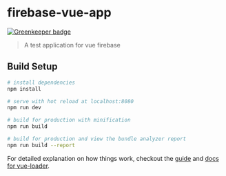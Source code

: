# firebase-vue-app

[![Greenkeeper badge](https://badges.greenkeeper.io/LiamDotPro/VueJS-Firebase-App.svg)](https://greenkeeper.io/)

> A test application for vue firebase

## Build Setup

``` bash
# install dependencies
npm install

# serve with hot reload at localhost:8080
npm run dev

# build for production with minification
npm run build

# build for production and view the bundle analyzer report
npm run build --report
```

For detailed explanation on how things work, checkout the [guide](http://vuejs-templates.github.io/webpack/) and [docs for vue-loader](http://vuejs.github.io/vue-loader).

